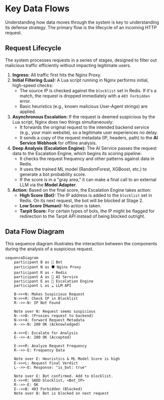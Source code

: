 # Key Data Flows

Understanding how data moves through the system is key to understanding its defense strategy. The primary flow is the lifecycle of an incoming HTTP request.

## Request Lifecycle

The system processes requests in a series of stages, designed to filter out malicious traffic efficiently without impacting legitimate users.

1. **Ingress:** All traffic first hits the Nginx Proxy.
2. **Initial Filtering (Lua):** A Lua script running in Nginx performs initial, high-speed checks:
    - The source IP is checked against the `blocklist` set in Redis. If it's a match, the request is dropped immediately with a `403 Forbidden` error.
    - Basic heuristics (e.g., known malicious User-Agent strings) are applied.
3. **Asynchronous Escalation:** If the request is deemed suspicious by the Lua script, Nginx does two things simultaneously:
    - It forwards the original request to the intended backend service (e.g., your main website), so a legitimate user experiences no delay.
    - It sends a copy of the request metadata (IP, headers, path) to the **AI Service Webhook** for offline analysis.
4. **Deep Analysis (Escalation Engine):** The AI Service passes the request data to the Escalation Engine, which begins its scoring pipeline:
    - It checks the request frequency and other patterns against data in Redis.
    - It uses the trained ML model (RandomForest, XGBoost, etc.) to generate a bot probability score.
    - If the score is in a "gray area," it can make a final call to an external LLM via the **Model Adapter**.
5. **Action:** Based on the final score, the Escalation Engine takes action:
    - **High Score (Bot):** The IP address is added to the `blocklist` set in Redis. On its next request, the bot will be blocked at Stage 2.
    - **Low Score (Human):** No action is taken.
    - **Tarpit Score:** For certain types of bots, the IP might be flagged for redirection to the Tarpit API instead of being blocked outright.

## Data Flow Diagram

This sequence diagram illustrates the interaction between the components during the analysis of a suspicious request.

```mermaid
sequenceDiagram
    participant B as 👾 Bot
    participant N as 🛡️ Nginx Proxy
    participant R as ⚡ Redis
    participant A as 🧩 AI Service
    participant E as 🧠 Escalation Engine
    participant L as ☁️ LLM API

    B->>+N: Makes Suspicious Request
    N->>+R: Check IP in Blocklist
    R-->>-N: IP Not Found

    Note over N: Request seems suspicious
    N-->>B: (Proxies request to backend)
    N->>+A: Forward Request Metadata
    A-->>-N: 200 OK (Acknowledged)

    A->>+E: Escalate for Analysis
    E-->>-A: 200 OK (Accepted)

    E->>+R: Analyze Request Frequency
    R-->>-E: Frequency Data

    Note over E: Heuristics & ML Model Score is high
    E->>+L: Request Final Verdict
    L-->>-E: Response: "is_bot: true"

    Note over E: Bot confirmed. Add to blocklist.
    E->>+R: SADD blocklist, <Bot_IP>
    R-->>-E: OK
    E-->>B: 403 Forbidden (Blocked)
    Note over B: Bot is blocked on next request
```
